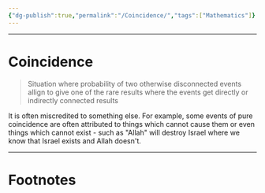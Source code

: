 ```yaml
---
{"dg-publish":true,"permalink":"/Coincidence/","tags":["Mathematics"]}
---
```



---
# Coincidence
> Situation where probability of two otherwise disconnected events allign to give one of the rare results where the events get directly or indirectly connected results

It is often miscredited to something else. For example, some events of pure coincidence are often attributed to things which cannot cause them or even things which cannot exist - such as "Allah" will destroy Israel where we know that Israel exists and Allah doesn't.


---
# Footnotes